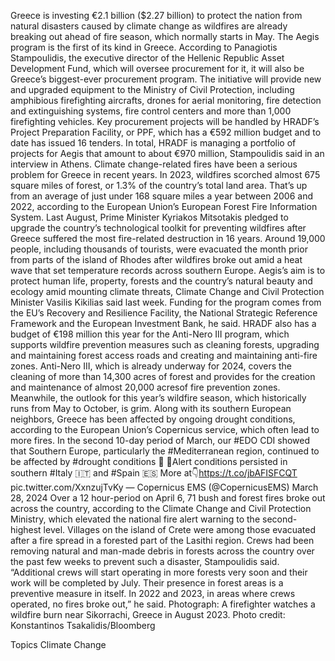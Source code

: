 Greece is investing €2.1 billion ($2.27 billion) to protect the nation from natural disasters caused by climate change as wildfires are already breaking out ahead of fire season, which normally starts in May.
The Aegis program is the first of its kind in Greece. According to Panagiotis Stampoulidis, the executive director of the Hellenic Republic Asset Development Fund, which will oversee procurement for it, it will also be Greece’s biggest-ever procurement program. The initiative will provide new and upgraded equipment to the Ministry of Civil Protection, including amphibious firefighting aircrafts, drones for aerial monitoring, fire detection and extinguishing systems, fire control centers and more than 1,000 firefighting vehicles.
Key procurement projects will be handled by HRADF’s Project Preparation Facility, or PPF, which has a €592 million budget and to date has issued 16 tenders. In total, HRADF is managing a portfolio of projects for Aegis that amount to about €970 million, Stampoulidis said in an interview in Athens.
Climate change-related fires have been a serious problem for Greece in recent years. In 2023, wildfires scorched almost 675 square miles of forest, or 1.3% of the country’s total land area. That’s up from an average of just under 168 square miles a year between 2006 and 2022, according to the European Union’s European Forest Fire Information System.
Last August, Prime Minister Kyriakos Mitsotakis pledged to upgrade the country’s technological toolkit for preventing wildfires after Greece suffered the most fire-related destruction in 16 years.
Around 19,000 people, including thousands of tourists, were evacuated the month prior from parts of the island of Rhodes after wildfires broke out amid a heat wave that set temperature records across southern Europe.
Aegis’s aim is to protect human life, property, forests and the country’s natural beauty and ecology amid mounting climate threats, Climate Change and Civil Protection Minister Vasilis Kikilias said last week. Funding for the program comes from the EU’s Recovery and Resilience Facility, the National Strategic Reference Framework and the European Investment Bank, he said.
HRADF also has a budget of €198 million this year for the Anti-Nero III program, which supports wildfire prevention measures such as cleaning forests, upgrading and maintaining forest access roads and creating and maintaining anti-fire zones.
Anti-Nero III, which is already underway for 2024, covers the cleaning of more than 14,300 acres of forest and provides for the creation and maintenance of almost 20,000 acresof fire prevention zones.
Meanwhile, the outlook for this year’s wildfire season, which historically runs from May to October, is grim. Along with its southern European neighbors, Greece has been affected by ongoing drought conditions, according to the European Union’s Copernicus service, which often lead to more fires.
In the second 10-day period of March, our #EDO CDI showed that Southern Europe, particularly the #Mediterranean region, continued to be affected by #drought conditions 🚱
🔴Alert conditions persisted in southern #Italy 🇮🇹 and #Spain 🇪🇸
More at👇https://t.co/jbAFISFCQT pic.twitter.com/XxnzujTvKy
— Copernicus EMS (@CopernicusEMS) March 28, 2024
Over a 12 hour-period on April 6, 71 bush and forest fires broke out across the country, according to the Climate Change and Civil Protection Ministry, which elevated the national fire alert warning to the second-highest level. Villages on the island of Crete were among those evacuated after a fire spread in a forested part of the Lasithi region.
Crews had been removing natural and man-made debris in forests across the country over the past few weeks to prevent such a disaster, Stampoulidis said.
“Additional crews will start operating in more forests very soon and their work will be completed by July. Their presence in forest areas is a preventive measure in itself. In 2022 and 2023, in areas where crews operated, no fires broke out,” he said.
Photograph: A firefighter watches a wildfire burn near Sikorrachi, Greece in August 2023. Photo credit: Konstantinos Tsakalidis/Bloomberg

Topics
Climate Change
